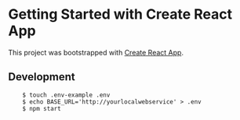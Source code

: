 # Getting Started with Create React App

This project was bootstrapped with [Create React App](https://github.com/facebook/create-react-app).

## Development

````shell
    $ touch .env-example .env
    $ echo BASE_URL='http://yourlocalwebservice' > .env
    $ npm start
````
